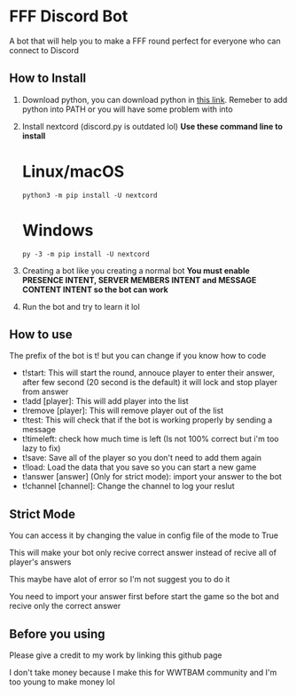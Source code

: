 
# FFF Discord Bot

A bot that will help you to make a FFF round perfect for everyone who can connect to Discord

## How to Install

1. Download python, you can download python in [this link](https://www.python.org/downloads/). Remeber to add python into PATH or you will have some problem with into

2. Install nextcord (discord.py is outdated lol)
**Use these command line to install**


    # Linux/macOS
    ```
    python3 -m pip install -U nextcord
    ```
    
    # Windows
    ```
    py -3 -m pip install -U nextcord
    ```
3. Creating a bot like you creating a normal bot
**You must enable PRESENCE INTENT, SERVER MEMBERS INTENT and MESSAGE CONTENT INTENT so the bot can work**

4. Run the bot and try to learn it lol
## How to use

The prefix of the bot is t! but you can change if you know how to code

* t!start: This will start the round, annouce player to enter their answer, after few second (20 second is the default) it will lock and stop player from answer
* t!add [player]: This will add player into the list
* t!remove [player]: This will remove player out of the list
* t!test: This will check that if the bot is working properly by sending a message
* t!timeleft: check how much time is left (Is not 100% correct but i'm too lazy to fix)
* t!save: Save all of the player so you don't need to add them again
* t!load: Load the data that you save so you can start a new game
* t!answer [answer] (Only for strict mode): import your answer to the bot
* t!channel [channel]: Change the channel to log your reslut
## Strict Mode

You can access it by changing the value in config file of the mode to True

This will make your bot only recive correct answer instead of recive all of player's answers

This maybe have alot of error so I'm not suggest you to do it

You need to import your answer first before start the game so the bot and recive only the correct answer

## Before you using

Please give a credit to my work by linking this github page

I don't take money because I make this for WWTBAM community and I'm too young to make money lol